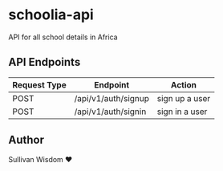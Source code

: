 # schoolia-api
API for all school details in Africa

## API Endpoints

| Request Type      | Endpoint | Action |
| ----------- | ----------- | ------ |
| POST      | /api/v1/auth/signup       | sign up a user
| POST   | /api/v1/auth/signin        | sign in a user

## Author
Sullivan Wisdom :heart: